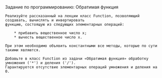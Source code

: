 Задание по программированию: Обратимая функция

	Реализуйте рассказанный на лекции класс Function, позволяющий создавать, вычислять и инвертировать 
	функцию, состоящую из следующих элементарных операций:

		* прибавить вещественное число x;
		* вычесть вещественное число x.
		
	При этом необходимо объявить константными все методы, которые по сути такими являются.
	
	Добавьте в класс Function из задачи «Обратимая функция» обработку умножения ('*') и деления ('/'). 
	Гарантируется отсутствие элементарных операций умножения и деления на 0.